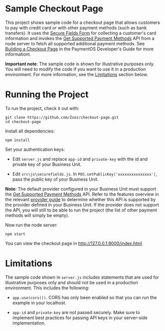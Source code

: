 # Sample Checkout Page

This project shows sample code for a checkout page that allows customers to pay with credit card or with other payment methods (such as bank transfers). It uses the [Secure Fields Form](https://developers.paymentsos.com/docs/using-the-secure-fields-form.html) for collecting a customer's card information and invokes the [Get Supported Payment Methods](https://developers.paymentsos.com/docs/api/#operation/retrieve-supported-payment-methods) API from a node server to fetch all supported additional payment methods. See [Building a Checkout Page](https://developers.paymentsos.com/docs/building-a-checkout-page.html) in the PaymentOS Developer's Guide for more informatiom.

**Important note**: The sample code is shown for illustrative purposes only. You will need to modify the code if you want to use it in a production environment. For more information, see the [Limitations](#limitations) section below. 

# Running the Project

To run the project, check it out with:

```
git clone https://github.com/Zooz/checkout-page.git
cd checkout-page
```

Install all dependencies:

```
npm install
```

Set your authentication keys:

* Edit `server.js` and replace `app-id` and `private-key` with the id and private key of your Business Unit.

* Edit `src\js\securefields.js`. In `POS.setPublicKey('xxxxxxxxxxxxxxx')`, pass the public key of your Business Unit.

**Note**: The default provider configured in your Business Unit must support the [Get Supported Payment Methods](https://developers.paymentsos.com/docs/api/#operation/retrieve-supported-payment-methods) API. Refer to the features overview in the relevant [provider guide](https://developers.paymentsos.com/docs/providers.html) to determine whether this API is supported by the provider defined in your Business Unit. If the provider does not support the API, you will still to be able to run the project (the list of other payment methods will simply be empty).

Now run the node server:

```
npm start
```

You can view the checkout page in http://127.0.0.1:9000/index.html

# Limitations

The sample code shown in `server.js` includes statements that are used for illustrative purposes only and should not be used in a production environment. This includes the following:

* `app.use(cors())`. CORS has only been enabled so that you can run the example in your localhost.

* `app-id` and `private-key` are not passed securely. Make sure to implement best practices for passing API keys in your server-side implementation.

